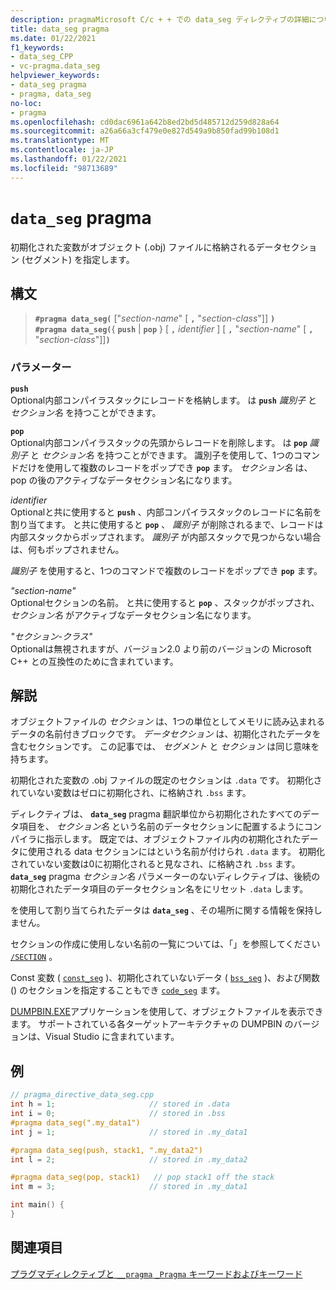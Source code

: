 ```yaml
---
description: pragmaMicrosoft C/c + + での data_seg ディレクティブの詳細については、こちらを参照してください。
title: data_seg pragma
ms.date: 01/22/2021
f1_keywords:
- data_seg_CPP
- vc-pragma.data_seg
helpviewer_keywords:
- data_seg pragma
- pragma, data_seg
no-loc:
- pragma
ms.openlocfilehash: cd0dac6961a642b8ed2bd5d485712d259d828a64
ms.sourcegitcommit: a26a66a3cf479e0e827d549a9b850fad99b108d1
ms.translationtype: MT
ms.contentlocale: ja-JP
ms.lasthandoff: 01/22/2021
ms.locfileid: "98713689"
---
```

# <a name="data_seg-no-locpragma"></a>`data_seg` pragma

初期化された変数がオブジェクト (.obj) ファイルに格納されるデータセクション (セグメント) を指定します。

## <a name="syntax"></a>構文

> **`#pragma data_seg(`** ["*section-name*" [ **`,`** "*section-class*"]] **`)`**\
> **`#pragma data_seg(`**{ **`push`**  |  **`pop`** } [ **`,`** *identifier* ] [ **`,`** "*section-name*" [ **`,`** "*section-class*"]]**`)`**

### <a name="parameters"></a>パラメーター

**`push`**\
Optional内部コンパイラスタックにレコードを格納します。 は **`push`** *識別子* と *セクション名* を持つことができます。

**`pop`**\
Optional内部コンパイラスタックの先頭からレコードを削除します。 は **`pop`** *識別子* と *セクション名* を持つことができます。 識別子を使用して、1つのコマンドだけを使用して複数のレコードをポップでき **`pop`** ます。  *セクション名* は、pop の後のアクティブなデータセクション名になります。

*identifier*\
Optionalと共に使用すると **`push`** 、内部コンパイラスタックのレコードに名前を割り当てます。 と共に使用すると **`pop`** 、 *識別子* が削除されるまで、レコードは内部スタックからポップされます。 *識別子* が内部スタックで見つからない場合は、何もポップされません。

*識別子* を使用すると、1つのコマンドで複数のレコードをポップでき **`pop`** ます。

*"section-name"*\
Optionalセクションの名前。 と共に使用すると **`pop`** 、スタックがポップされ、 *セクション名* がアクティブなデータセクション名になります。

*"セクション-クラス"*\
Optionalは無視されますが、バージョン2.0 より前のバージョンの Microsoft C++ との互換性のために含まれています。

## <a name="remarks"></a>解説

オブジェクトファイルの *セクション* は、1つの単位としてメモリに読み込まれるデータの名前付きブロックです。 *データセクション* は、初期化されたデータを含むセクションです。 この記事では、 *セグメント* と *セクション* は同じ意味を持ちます。

初期化された変数の .obj ファイルの既定のセクションは `.data` です。 初期化されていない変数はゼロに初期化され、に格納され `.bss` ます。

ディレクティブは、 **`data_seg`** pragma 翻訳単位から初期化されたすべてのデータ項目を、 *セクション名* という名前のデータセクションに配置するようにコンパイラに指示します。 既定では、オブジェクトファイル内の初期化されたデータに使用される data セクションにはという名前が付けられ `.data` ます。 初期化されていない変数は0に初期化されると見なされ、に格納され `.bss` ます。 **`data_seg`** pragma *セクション名* パラメーターのないディレクティブは、後続の初期化されたデータ項目のデータセクション名をにリセット `.data` します。

を使用して割り当てられたデータは **`data_seg`** 、その場所に関する情報を保持しません。

セクションの作成に使用しない名前の一覧については、「」を参照してください [`/SECTION`](../build/reference/section-specify-section-attributes.md) 。

Const 変数 ( [`const_seg`](../preprocessor/const-seg.md) )、初期化されていないデータ ( [`bss_seg`](../preprocessor/bss-seg.md) )、および関数 () のセクションを指定することもでき [`code_seg`](../preprocessor/code-seg.md) ます。

[DUMPBIN.EXE](../build/reference/dumpbin-command-line.md)アプリケーションを使用して、オブジェクトファイルを表示できます。 サポートされている各ターゲットアーキテクチャの DUMPBIN のバージョンは、Visual Studio に含まれています。

## <a name="example"></a>例

```cpp
// pragma_directive_data_seg.cpp
int h = 1;                     // stored in .data
int i = 0;                     // stored in .bss
#pragma data_seg(".my_data1")
int j = 1;                     // stored in .my_data1

#pragma data_seg(push, stack1, ".my_data2")
int l = 2;                     // stored in .my_data2

#pragma data_seg(pop, stack1)   // pop stack1 off the stack
int m = 3;                     // stored in .my_data1

int main() {
}
```

## <a name="see-also"></a>関連項目

[プラグマディレクティブと `__pragma` `_Pragma` キーワードおよびキーワード](./pragma-directives-and-the-pragma-keyword.md)
